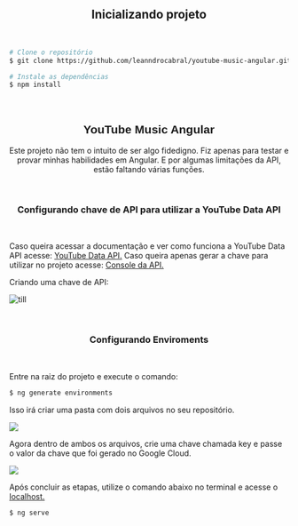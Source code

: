 <h2
 align = "center">
Inicializando projeto
</h2>

<br/>

```bash
# Clone o repositório
$ git clone https://github.com/leanndrocabral/youtube-music-angular.git

# Instale as dependências
$ npm install
```

<br/>

<h2 align="center" style='font-family: sans-serif'>
	YouTube Music Angular
</h2>

<p align = "center">
Este projeto não tem o intuito de ser algo fidedigno. Fiz apenas para testar e provar minhas habilidades em Angular. E por algumas limitações da API, estão faltando várias funções.
</p>

<br/>

<h3 align = "center">
Configurando chave de API para utilizar a YouTube Data API
</h3>

<br/>

<p>
Caso queira acessar a documentação e ver como funciona a  YouTube Data API acesse: <a href='https://developers.google.com/youtube/v3/docs?hl=pt-br'>YouTube Data API.</a> Caso queira apenas gerar a chave para utilizar no projeto acesse: <a href='https://code.google.com/apis/console/?hl=pt-br'> Console da API.</a>
</p>

<p>Criando uma chave de API:</p>

![till](./src/assets/chave-api-youtube.gif)

<br/>

<h3 align = "center">
Configurando Enviroments
</h3>

<br/>

<p>Entre na raiz do projeto e execute o comando:</p>

```bash
$ ng generate environments
```

<p>Isso irá criar uma pasta com dois arquivos no seu repositório.</p>

<img src='https://cdn.discordapp.com/attachments/1104814802787909804/1114633212501704755/image.png'/>

<p>Agora dentro de ambos os arquivos, crie uma chave chamada <span color: '#ED4245'>key</span> e passe o valor da chave que foi gerado no Google Cloud.</p>

<img src='https://cdn.discordapp.com/attachments/1104814802787909804/1114634949430087690/image.png'/>

<p>Após concluir as etapas, utilize o comando abaixo no terminal e acesse o <a href='http://localhost:4200/'>localhost.</a></p>

```bash
$ ng serve
```
